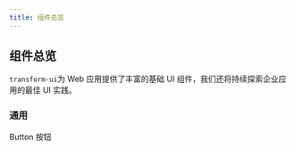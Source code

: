 ```yaml
---
title: 组件总览
---
```


## 组件总览

`transform-ui`为 Web 应用提供了丰富的基础 UI 组件，我们还将持续探索企业应用的最佳 UI 实践。

### 通用

Button 按钮